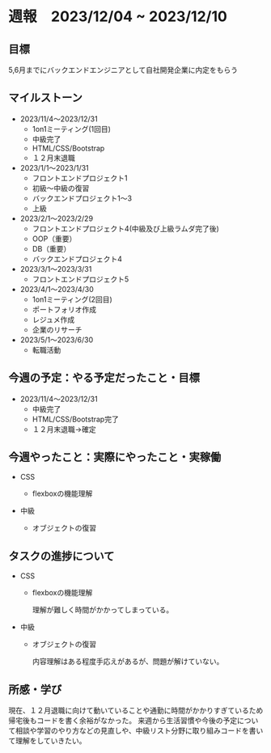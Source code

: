 # 週報　2023/12/04 ~ 2023/12/10

## 目標
5,6月までにバックエンドエンジニアとして自社開発企業に内定をもらう

## マイルストーン
- 2023/11/4〜2023/12/31
    - 1on1ミーティング(1回目)
    - 中級完了
    - HTML/CSS/Bootstrap
    - １２月末退職
- 2023/1/1〜2023/1/31
    - フロントエンドプロジェクト1
    - 初級〜中級の復習
    - バックエンドプロジェクト1〜3
    - 上級
- 2023/2/1〜2023/2/29
    - フロントエンドプロジェクト4(中級及び上級ラムダ完了後)
    - OOP（重要）
    - DB（重要）
    - バックエンドプロジェクト4
- 2023/3/1〜2023/3/31
    - フロントエンドプロジェクト5
- 2023/4/1〜2023/4/30
    - 1on1ミーティング(2回目)
    - ポートフォリオ作成
    - レジュメ作成
    - 企業のリサーチ
- 2023/5/1〜2023/6/30
    - 転職活動

## 今週の予定：やる予定だったこと・目標
- 2023/11/4〜2023/12/31
    - 中級完了
    - HTML/CSS/Bootstrap完了
    - １２月末退職→確定

## 今週やったこと：実際にやったこと・実稼働
- CSS
    - flexboxの機能理解

- 中級
    - オブジェクトの復習

## タスクの進捗について
- CSS
    - flexboxの機能理解

        理解が難しく時間がかかってしまっている。

- 中級
    - オブジェクトの復習

        内容理解はある程度手応えがあるが、問題が解けていない。
    
## 所感・学び
現在、１２月退職に向けて動いていることや通勤に時間がかかりすぎているため帰宅後もコードを書く余裕がなかった。
来週から生活習慣や今後の予定について相談や学習のやり方などの見直しや、中級リスト分野に取り組みコードを書いて理解をしていきたい。
